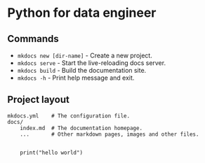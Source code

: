 # Python for data engineer

## Commands

* `mkdocs new [dir-name]` - Create a new project.
* `mkdocs serve` - Start the live-reloading docs server.
* `mkdocs build` - Build the documentation site.
* `mkdocs -h` - Print help message and exit.

## Project layout

    mkdocs.yml    # The configuration file.
    docs/
        index.md  # The documentation homepage.
        ...       # Other markdown pages, images and other files.


<!-- <code data-datacamp-exercise data-lang="python">
# This is an example Python code block
x = 5
print("Hello, Datacamp Light!")
</code> -->
<!-- <code data-datacamp-exercise data-lang="python" data-type="pre-exercise-code">
	# This will get executed each time the exercise gets initialized
	b = 6
</code> -->

<div data-datacamp-exercise data-lang="python">
  <!-- <code data-type="pre-exercise-code">
    # no pec
  </code> -->
  <code data-type="sample-code">
    print("hello world")

  </code>
</div>